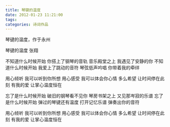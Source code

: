 ```yaml
---
title: 琴键的温度
date: 2012-01-23 11:21:00
tags:
categories: 诗词作品
---
```


琴键的温度，作于永州

<!-- more -->

<p class="poem">
琴键的温度
张翔

不知道什么时候开始
你搭上了钢琴的音轨
音乐殿堂之上
我遇见了安静的你
不知道什么时候开始
我爱上了跳动的音符
琴弦低声吟唱
你带着我的牵绊

用心倾听
我可以听到你所想
用心感受
我可以体会你心情
多么希望
让时间停在此刻
有我的爱
让掌心温度恒在

忘了是什么时候开始
破旧的钢琴看不见你
琴房书架之上
又见那岑寂的乐谱
忘了是什么时候开始
弹过的琴键还有温度
打开记忆乐谱
弹奏出你的音符

用心倾听
我可以听到你所想
用心感受
我可以体会你心情
多么希望
让时间停在此刻
有我的爱
让掌心温度恒在

</p>

